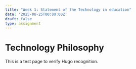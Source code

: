 ```yaml
---
title: "Week 1: Statement of the Technology in education"
date: '2025-08-25T00:00:00Z'
draft: false
type: assignment
---
```


# Technology Philosophy

This is a test page to verify Hugo recognition.



[//]: # (---)

[//]: # (title: "EDUC 2100/CURR 5170: Educational Technology")

[//]: # (summary: "Graduate course exploring technology integration in modern educational settings")

[//]: # (date: '2025-08-25T00:00:00Z')

[//]: # (tags:)

[//]: # (  - Fall-2025)

[//]: # (  - Educational-Technology)

[//]: # (  - Current)

[//]: # ()
[//]: # (# Course-specific landing page)

[//]: # (sections:)

[//]: # (  - block: hero)

[//]: # (    content:)

[//]: # (      title: "EDUC 2100/CURR 5170")

[//]: # (      text: |)

[//]: # (        ## Educational Technology)

[//]: # (        Fall 2025 | 3 Credits)

[//]: # (    design:)

[//]: # (      background:)

[//]: # (        color: '#f0f2f5')

[//]: # ()
[//]: # (  - block: markdown)

[//]: # (    content:)

[//]: # (      title: Course Overview)

[//]: # (      text: |)

[//]: # (        This graduate-level course examines the thoughtful integration of technology in educational settings. Students explore current educational technologies, develop implementation strategies, and create practical resources for technology-enhanced learning environments.)

[//]: # (        )
[//]: # (        **Instructor:** [Instructor Name]  )

[//]: # (        **Meeting Time:** [Day/Time]  )

[//]: # (        **Location:** [Room/Online])

[//]: # (    design:)

[//]: # (      columns: '2')

[//]: # ()
[//]: # (  - block: collection)

[//]: # (    id: assignments)

[//]: # (    content:)

[//]: # (      title: Course Assignments)

[//]: # (      subtitle: Major projects and deliverables)

[//]: # (      text: '')

[//]: # (      filters:)

[//]: # (        subdirs: .*)

[//]: # (      default_button_index: 0)

[//]: # (      buttons:)

[//]: # (        - name: All)

[//]: # (          tag: '*')

[//]: # (        - name: Completed)

[//]: # (          tag: Completed)

[//]: # (        - name: In Progress)

[//]: # (          tag: In-Progress)

[//]: # (    design:)

[//]: # (      columns: '2')

[//]: # (      view: showcase)

[//]: # (      flip_alt_rows: false)

[//]: # ()
[//]: # (  - block: markdown)

[//]: # (    content:)

[//]: # (      title: Learning Objectives)

[//]: # (      text: |)

[//]: # (        By the end of this course, students will be able to:)

[//]: # (        )
[//]: # (        1. ✓ Develop a personal philosophy for technology integration in education)

[//]: # (        2. ⏳ Create practical tutorials for educational technology tools)

[//]: # (        3. ⏳ Design technology-enhanced lesson plans aligned with standards)

[//]: # (        4. ✓ Build a professional digital presence as an educator)

[//]: # (        5. ⏱️ Evaluate and select appropriate technologies for diverse learning needs)

[//]: # (        )
[//]: # (        **Legend:** ✓ Completed | ⏳ In Progress | ⏱️ Upcoming)

[//]: # (    design:)

[//]: # (      columns: '1')

[//]: # (      background:)

[//]: # (        color: '#f8f9fa')

[//]: # (---)